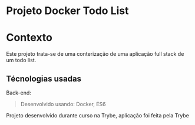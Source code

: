 # Projeto Docker Todo List

# Contexto
Este projeto trata-se de uma conterização de uma aplicação full stack de um todo list.

## Técnologias usadas

Back-end:
> Desenvolvido usando: Docker, ES6

Projeto desenvolvido durante curso na Trybe, aplicação foi feita pela Trybe
